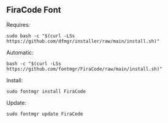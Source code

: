 ## FiraCode Font  
  
Requires:  

```shell
sudo bash -c "$(curl -LSs https://github.com/dfmgr/installer/raw/main/install.sh)"
```

Automatic:

```shell
bash -c "$(curl -LSs https://github.com/fontmgr/FiraCode/raw/main/install.sh)"
```

Install:

```shell
sudo fontmgr install FiraCode
```

Update:

```shell
sudo fontmgr update FiraCode
```
